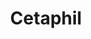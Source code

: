 ---
layout: beauty-collection
title: Cetaphil
permalink: /cetaphil/
logo: "images/brands/cetaphil-logo.jpg"
description: "Cetaphil is US brand. Cetaphil is a dermatologically recommended skincare brand developed by Galderma in 1947, originally formulated for sensitive skin. Known for its gentle yet effective cleansers, moisturizers, and sunscreens, Cetaphil products are widely used to hydrate, cleanse, and protect the skin barrier. Its flagship product, Cetaphil Gentle Skin Cleanser, remains a top choice for individuals with dry, sensitive, or acne-prone skin. Free from harsh ingredients, Cetaphil formulations focus on mild surfactants, hydrating agents like glycerin, and soothing components such as niacinamide and ceramides. Available in over 70 countries, the brand continues to be trusted by dermatologists and consumers worldwide."
meta_description: Gentle skincare for all skin types. Discover Cetaphil cleansers, moisturizers, and treatments recommended by dermatologists for healthy, hydrated skin.
title_img: /images/brands/cetaphil-logo.jpg
---